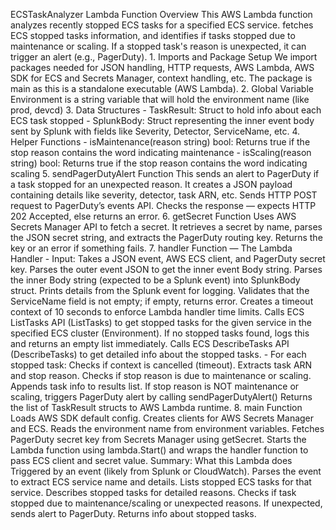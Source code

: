 ECSTaskAnalyzer Lambda Function Overview This AWS Lambda function analyzes recently stopped ECS tasks for a specified ECS service. fetches ECS stopped tasks information, and identifies if tasks stopped due to maintenance or scaling. If a stopped task's reason is unexpected, it can trigger an alert (e.g., PagerDuty). 1. Imports and Package Setup We import packages needed for JSON handling, HTTP requests, AWS Lambda, AWS SDK for ECS and Secrets Manager, context handling, etc. The package is main as this is a standalone executable (AWS Lambda). 2. Global Variable Environment is a string variable that will hold the environment name (like prod, devcd) 3. Data Structures - TaskResult: Struct to hold info about each ECS task stopped - SplunkBody: Struct representing the inner event body sent by Splunk with fields like Severity, Detector, ServiceName, etc. 4. Helper Functions - isMaintenance(reason string) bool: Returns true if the stop reason contains the word indicating maintenance - isScaling(reason string) bool: Returns true if the stop reason contains the word indicating scaling 5. sendPagerDutyAlert Function This sends an alert to PagerDuty if a task stopped for an unexpected reason. It creates a JSON payload containing details like severity, detector, task ARN, etc. Sends HTTP POST request to PagerDuty’s events API. Checks the response — expects HTTP 202 Accepted, else returns an error. 6. getSecret Function Uses AWS Secrets Manager API to fetch a secret. It retrieves a secret by name, parses the JSON secret string, and extracts the PagerDuty routing key. Returns the key or an error if something fails. 7. handler Function — The Lambda Handler - Input: Takes a JSON event, AWS ECS client, and PagerDuty secret key. Parses the outer event JSON to get the inner event Body string. Parses the inner Body string (expected to be a Splunk event) into SplunkBody struct. Prints details from the Splunk event for logging. Validates that the ServiceName field is not empty; if empty, returns error. Creates a timeout context of 10 seconds to enforce Lambda handler time limits. Calls ECS ListTasks API (ListTasks) to get stopped tasks for the given service in the specified ECS cluster (Environment). If no stopped tasks found, logs this and returns an empty list immediately. Calls ECS DescribeTasks API (DescribeTasks) to get detailed info about the stopped tasks. - For each stopped task: Checks if context is cancelled (timeout). Extracts task ARN and stop reason. Checks if stop reason is due to maintenance or scaling. Appends task info to results list. If stop reason is NOT maintenance or scaling, triggers PagerDuty alert by calling sendPagerDutyAlert() Returns the list of TaskResult structs to AWS Lambda runtime. 8. main Function Loads AWS SDK default config. Creates clients for AWS Secrets Manager and ECS. Reads the environment name from environment variables. Fetches PagerDuty secret key from Secrets Manager using getSecret. Starts the Lambda function using lambda.Start() and wraps the handler function to pass ECS client and secret value. Summary: What this Lambda does Triggered by an event (likely from Splunk or CloudWatch). Parses the event to extract ECS service name and details. Lists stopped ECS tasks for that service. Describes stopped tasks for detailed reasons. Checks if task stopped due to maintenance/scaling or unexpected reasons. If unexpected, sends alert to PagerDuty. Returns info about stopped tasks.
